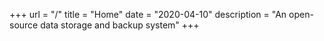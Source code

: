 +++
url = "/"
title = "Home"
date = "2020-04-10"
description = "An open-source data storage and backup system"
+++
